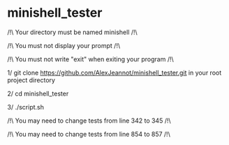 # minishell_tester

/!\ Your directory must be named minishell /!\

/!\ You must not display your prompt /!\

/!\ You must not write "exit" when exiting your program /!\


1/ git clone https://github.com/AlexJeannot/minishell_tester.git in your root project directory

2/ cd minishell_tester

3/ ./script.sh


/!\ You may need to change tests from line 342 to 345 /!\

/!\ You may need to change tests from line 854 to 857 /!\

